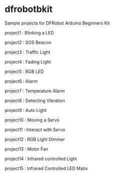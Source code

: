 # dfrobotbkit

Sample projects for DFRobot Arduino Beginners Kit

project1 : Blinking a LED

project2 : SOS Beacon

project3 : Traffic Light

project4 : Fading Light

project5 : RGB LED

project6 : Alarm

project7 : Temperature Alarm

project8 : Detecting Vibration

project9 : Auto Light

project10 : Moving a Servo

project11 : Interact with Servo

project12 : RGB Light Dimmer

project13 : Motor Fan

project14 : Infrared controlled Light

project15 : Infrared Controlled LED Matix
